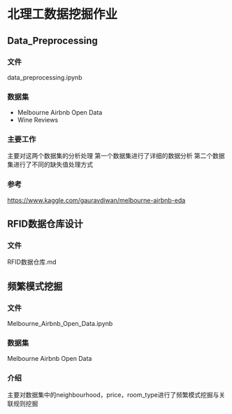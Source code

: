 # 北理工数据挖掘作业

## Data_Preprocessing
### 文件
data_preprocessing.ipynb

### 数据集
- Melbourne Airbnb Open Data
- Wine Reviews

### 主要工作
主要对这两个数据集的分析处理
第一个数据集进行了详细的数据分析
第二个数据集进行了不同的缺失值处理方式

### 参考
https://www.kaggle.com/gauravdiwan/melbourne-airbnb-eda


## RFID数据仓库设计
### 文件
RFID数据仓库.md

## 频繁模式挖掘
### 文件
Melbourne_Airbnb_Open_Data.ipynb

### 数据集
Melbourne Airbnb Open Data

### 介绍
主要对数据集中的neighbourhood，price，room_type进行了频繁模式挖掘与关联规则挖掘
